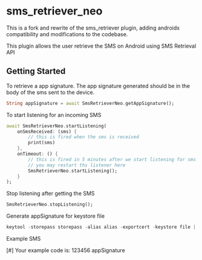 # sms_retriever_neo

This is a fork and rewrite of the sms_retriever plugin, adding androidx compatibility and modifications to the codebase.


This plugin allows the user retrieve the SMS on Android using SMS Retrieval API

## Getting Started
To retrieve a app signature. The app signature generated should be in the body of the sms sent to the device.
```dart
String appSignature = await SmsRetrieverNeo.getAppSignature();
```
To start listening for an incoming SMS
```dart
await SmsRetrieverNeo.startListening(
    onSmsReceived: (sms) {
        // this is fired when the sms is received
        print(sms)
    },
    onTimeout: () {
        // this is fired in 5 minutes after we start listening for sms events
        // you may restart ths listener here
        SmsRetrieverNeo.startListening();
    }
);
```
Stop listening after getting the SMS
```dart
SmsRetrieverNeo.stopListening();
```

Generate appSignature for keystore file
````dart in html
keytool -storepass storepass -alias alias -exportcert -keystore file | xxd -p | tr -d "[:space:]" | xxd -r -p | base64 | cut -c1-11

````

Example SMS

[#] Your example code is:
123456
appSignature